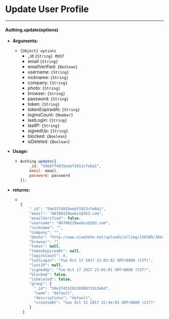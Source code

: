 # Update User Profile

----------

#### Authing.update(options)

- **Arguments:**

  - ```{Object} options```
    - _id ```{String} MUST```
    - email ```{String}```
    - emailVerified: ```{Boolean}```
	- username: ```{String}```
	- nickname: ```{String}```
	- company: ```{String}```
	- photo: ```{String}```
	- browser: ```{String}```
	- password: ```{String}```
	- token: ```{String}```
	- tokenExpiredAt: ```{String}```
	- loginsCount: ```{Number}```
	- lastLogin: ```{String}```
	- lastIP: ```{String}```
	- signedUp: ```{String}```
	- blocked: ```{Boolean}```
	- isDeleted: ```{Boolean}```

- **Usage:**

  - ``` javascript
	Authing.update({
		_id: "59e5ff4935eebf1913cfe8a1",
		email: email,
		password: password
	});
  	```

- **returns:**

  - ``` javascript

	{
        "_id": "59e5ff4935eebf1913cfe8a1",
        "email": "86700229ww6ss@163.com",
        "emailVerified": false,
        "username": "86700229ww6ss@163.com",
        "nickname": "",
        "company": "",
        "photo": "http://www.xiaohehe.net/uploads/allimg/150305/304-1503051H136.png",
        "browser": "",
        "token": null,
        "tokenExpiredAt": null,
        "loginsCount": 0,
        "lastLogin": "Tue Oct 17 2017 21:02:01 GMT+0800 (CST)",
        "lastIP": null,
        "signedUp": "Tue Oct 17 2017 21:02:01 GMT+0800 (CST)",
        "blocked": false,
        "isDeleted": false,
        "group": {
          "_id": "59e374332023830871913ebd",
          "name": "default",
          "descriptions": "default",
          "createdAt": "Sun Oct 15 2017 22:44:03 GMT+0800 (CST)"
        }
     }

    ```